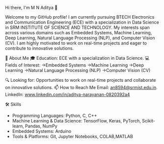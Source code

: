 Hi there, I'm M N Aditya 👋

Welcome to my GitHub profile!
I am currently pursuing BTECH Electronics and Communication Engineering (ECE) with a specialization in Data Science in SRM INSTITUTE OF SCIENCE AND TECHNOLOGY.
My interests span across various domains such as Embedded Systems, Machine Learning, Deep Learning, Natural Language Processing (NLP), and Computer Vision (CV). 
I am highly motivated to work on real-time projects and eager to contribute to innovative solutions.

🚀 About Me
🎓 Education: ECE with a specialization in Data Science.
💻 Fields of Interest:
->Embedded Systems
->Machine Learning
->Deep Learning
->Natural Language Processing (NLP)
->Computer Vision (CV)

🔍 Looking for: Opportunities to work on real-time projects and collaborate on innovative solutions.
📫 How to Reach Me
Email: an8594@srmist.edu.in.
LinkedIn: www.linkedin.com/in/aditya-narayanan-0820392a4

🛠️ Skills
* Programming Languages: Python, C, C++
* Machine Learning & Data Science: TensorFlow, Keras, PyTorch, Scikit-learn, Pandas, NumPy
* Embedded Systems: Arduino
* Tools & Platforms: Git, Jupyter Notebooks, COLAB,MATLAB

<!---
MNADITYA05/MNADITYA05 is a ✨ special ✨ repository because its `README.md` (this file) appears on your GitHub profile.
You can click the Preview link to take a look at your changes.
--->
